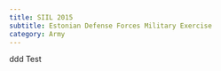 ```yaml
---
title: SIIL 2015
subtitle: Estonian Defense Forces Military Exercise
category: Army
---
```

ddd
Test